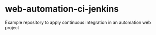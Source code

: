 # web-automation-ci-jenkins
Example repository to apply continuous integration in an automation web project
